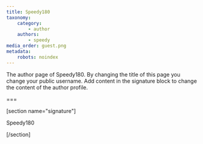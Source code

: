 ```yaml
---
title: Speedy180
taxonomy:
    category:
        - author
    authors:
        - speedy
media_order: guest.png
metadata:
    robots: noindex
---
```


The author page of Speedy180. By changing the title of this page you change your public username. Add content in the signature block to change the content of the author profile.

===

[section name="signature"]

Speedy180

[/section]
